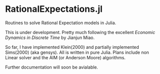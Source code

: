 # RationalExpectations.jl

Routines to solve Rational Expectation models in Julia.

This is under development. Pretty much following the excellent _Economic Dynamics in Discrete Time_ by Jianjun Miao.

So far, I have implemented Klein(2000) and partially implemented Sims(2000) (aka gensys). All is written in pure Julia. Plans include non Linear solver and the AIM (or Anderson Moore) algorithms.

Further documentation will soon be avialable.
